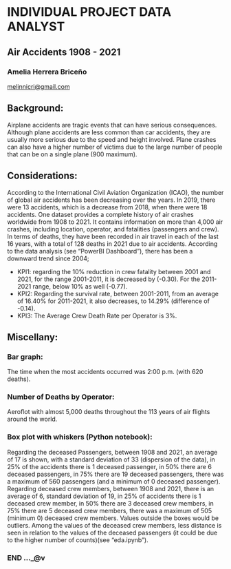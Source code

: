 # INDIVIDUAL PROJECT DATA ANALYST
## Air Accidents 1908 - 2021
### Amelia Herrera Briceño
melinnicri@gmail.com




## Background:
Airplane accidents are tragic events that can have serious consequences.
Although plane accidents are less common than car accidents, they are usually more serious due to the speed and height involved.
Plane crashes can also have a higher number of victims due to the large number of people that can be on a single plane (900 maximum).

## Considerations:
According to the International Civil Aviation Organization (ICAO), the number of global air accidents has been decreasing over the years. In 2019, there were 13 accidents, which is a decrease from 2018, when there were 18 accidents.
One dataset provides a complete history of air crashes worldwide from 1908 to 2021. It contains information on more than 4,000 air crashes, including location, operator, and fatalities (passengers and crew).
In terms of deaths, they have been recorded in air travel in each of the last 16 years, with a total of 128 deaths in 2021 due to air accidents.
According to the data analysis (see “PowerBI Dashboard”), there has been a downward trend since 2004; 
- KPI1: regarding the 10% reduction in crew fatality between 2001 and 2021, for the range 2001-2011, it is decreased by (-0.30). For the 2011-2021 range, below 10% as well (-0.77).
- KPI2: Regarding the survival rate, between 2001-2011, from an average of 16.40% for 2011-2021, it also decreases, to 14.29% (difference of -0.14).
- KPI3: The Average Crew Death Rate per Operator is 3%.

## Miscellany:
### Bar graph: 
The time when the most accidents occurred was 2:00 p.m. (with 620 deaths).

### Number of Deaths by Operator: 
Aeroflot with almost 5,000 deaths throughout the 113 years of air flights around the world.

### Box plot with whiskers (Python notebook): 
Regarding the deceased Passengers, between 1908 and 2021, an average of 17 is shown, with a standard deviation of 33 (dispersion of the data), in 25% of the accidents there is 1 deceased passenger, in 50% there are 6 deceased passengers, in 75% there are 19 deceased passengers, there was a maximum of 560 passengers (and a minimum of 0 deceased passenger).
Regarding deceased crew members, between 1908 and 2021, there is an average of 6, standard deviation of 19, in 25% of accidents there is 1 deceased crew member, in 50% there are 3 deceased crew members, in 75% there are 5 deceased crew members, there was a maximum of 505 (minimum 0) deceased crew members.
Values outside the boxes would be outliers.
Among the values of the deceased crew members, less distance is seen in relation to the values of the deceased passengers (it could be due to the higher number of counts)(see “eda.ipynb”).

### END …_@v
